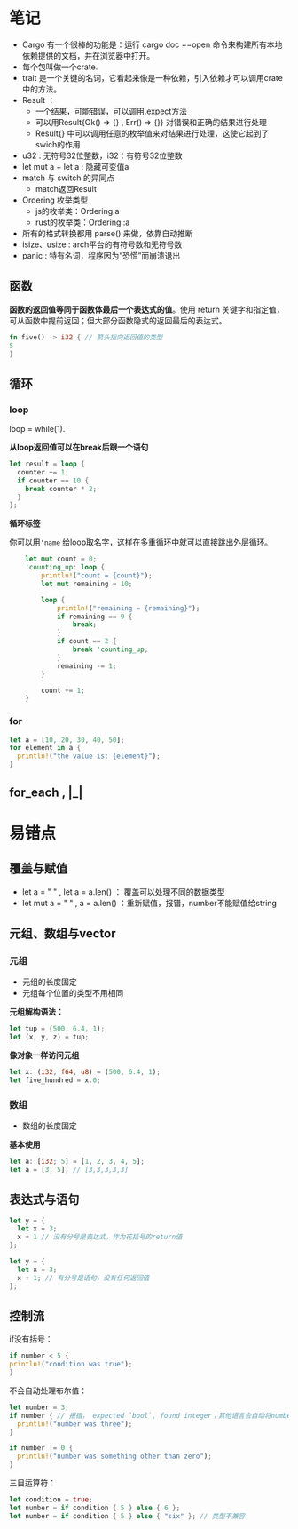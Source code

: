 # 笔记

- Cargo 有一个很棒的功能是：运行 cargo doc −−open 命令来构建所有本地依赖提供的文档，并在浏览器中打开。
- 每个包叫做一个crate.
- trait 是一个关键的名词，它看起来像是一种依赖，引入依赖才可以调用crate中的方法。
- Result ： 
  - 一个结果，可能错误，可以调用.expect方法
  - 可以用Result{Ok() => {} , Err() => {}} 对错误和正确的结果进行处理
  - Result{} 中可以调用任意的枚举值来对结果进行处理，这使它起到了swich的作用
- u32 : 无符号32位整数，i32：有符号32位整数
- let mut a + let a : 隐藏可变值a
- match 与 switch 的异同点
  - match返回Result
- Ordering 枚举类型
  - js的枚举类：Ordering.a
  - rust的枚举类：Ordering::a
- 所有的格式转换都用 parse() 来做，依靠自动推断
- isize、usize : arch平台的有符号数和无符号数
- panic : 特有名词，程序因为“恐慌”而崩溃退出


## 函数

**函数的返回值等同于函数体最后一个表达式的值**。使用 return 关键字和指定值，可从函数中提前返回；但大部分函数隐式的返回最后的表达式。

```rust
fn five() -> i32 { // 箭头指向返回值的类型
5
}
```

## 循环

### loop
loop = while(1).

**从loop返回值可以在break后跟一个语句**

```rust
let result = loop {
  counter += 1;
  if counter == 10 {
    break counter * 2;
  }
};

```

**循环标签**

你可以用`'name` 给loop取名字，这样在多重循环中就可以直接跳出外层循环。

```rust
    let mut count = 0;
    'counting_up: loop {
        println!("count = {count}");
        let mut remaining = 10;

        loop {
            println!("remaining = {remaining}");
            if remaining == 9 {
                break;
            }
            if count == 2 {
                break 'counting_up;
            }
            remaining -= 1;
        }

        count += 1;
    }
```

### for 

```rust
let a = [10, 20, 30, 40, 50];
for element in a {
  println!("the value is: {element}");
}
```

## for_each , |_|


# 易错点

## 覆盖与赋值
- let a = "   " , let a = a.len() ： 覆盖可以处理不同的数据类型 
- let mut a = "    " , a = a.len() ：重新赋值，报错，number不能赋值给string

## 元组、数组与vector

### 元组
- 元组的长度固定
- 元组每个位置的类型不用相同

**元组解构语法：**

```rust
let tup = (500, 6.4, 1);
let (x, y, z) = tup;
```


**像对象一样访问元组**

```rust
let x: (i32, f64, u8) = (500, 6.4, 1);
let five_hundred = x.0;
```

### 数组

- 数组的长度固定

**基本使用**

```rust
let a: [i32; 5] = [1, 2, 3, 4, 5];
let a = [3; 5]; // [3,3,3,3,3]
```

## 表达式与语句

```rust
let y = {
  let x = 3;
  x + 1 // 没有分号是表达式，作为花括号的return值
};

let y = {
  let x = 3;
  x + 1; // 有分号是语句，没有任何返回值
};

```

## 控制流

if没有括号：

```rust
if number < 5 {
println!("condition was true");
}   
```

不会自动处理布尔值：

```rust
let number = 3;
if number { // 报错， expected `bool`, found integer；其他语言会自动将number从integer转化为bool，而rust不会
  println!("number was three"); 
}

if number != 0 {
  println!("number was something other than zero");
}

```

三目运算符：

```rust
let condition = true;
let number = if condition { 5 } else { 6 };
let number = if condition { 5 } else { "six" }; // 类型不兼容
```